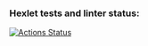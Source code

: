 ### Hexlet tests and linter status:
[![Actions Status](https://github.com/NankouFuraku/java-project-61/workflows/hexlet-check/badge.svg)](https://github.com/NankouFuraku/java-project-61/actions)